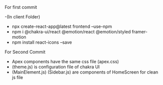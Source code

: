 For first commit

-(In client Folder) </br>

- npx create-react-app@latest frontend –use-npm </br>
- npm i @chakra-ui/react @emotion/react @emotion/styled framer-motion </br>
- npm install react-icons –save

For Second Commit </br>

- Apex components have the same css file (apex.css)</br>
- (theme.js) is configuration file of chakra UI</br>
- (MainElement.js) (Sidebar.js) are components of HomeScreen for clean js file</br>
